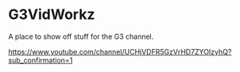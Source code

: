 # G3VidWorkz
A place to show off stuff for the G3 channel. 


https://www.youtube.com/channel/UCHjVDFR5GzVrHD7ZYOIzyhQ?sub_confirmation=1
